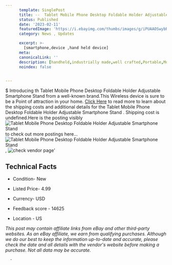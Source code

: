 ```yaml
---
      template: SinglePost
      title: --  Tablet Mobile Phone Desktop Foldable Holder Adjustable Smartphone Stand 
      status: Published
      date: '2023-02-11'
      featuredImage: 'https://i.ebayimg.com/thumbs/images/g/iPUAAOSwybRiUbTS/s-l225.jpg'
      category: News , Updates

      excerpt: >-
        [smartphone,device ,hand held device]
      meta:
      canonicalLink: ''
      description: [handheld,industrially made,well crafted,Portable,Mobile,Compact,Convenient,Lightweight,Maneuverable,Man-portable,Miniature,Carriable,Hand-held,Light,Holdable,Transportable,Mobile device,Pocket-sized,On-the-go,Wireless,Cordless,Compact size,Convenient size, smartphone,device ,hand held device]
      noindex: false
      

---
```

$
      Introducing th  Tablet Mobile Phone Desktop Foldable Holder Adjustable Smartphone Stand  from a well-known brand.This Wireless device  is sure to be a Point of attraction  in your home. [Click Here](https://www.ebay.com/itm/195535276846?hash=item2d86cf8b2e%3Ag%3AiPUAAOSwybRiUbTS&mkevt=1&mkcid=1&mkrid=711-53200-19255-0&campid=%253CePNCampaignId%253E&customid=%253CreferenceId%253E&toolid=10049) to read more to learn about the shipping costs and additional details for the  Tablet Mobile Phone Desktop Foldable Holder Adjustable Smartphone Stand . Shipping cost is undefined.Here is the posting visibly ![ Tablet Mobile Phone Desktop Foldable Holder Adjustable Smartphone Stand ](https://i.ebayimg.com/thumbs/images/g/iPUAAOSwybRiUbTS/s-l225.jpg) to check out more postings here... ![ Tablet Mobile Phone Desktop Foldable Holder Adjustable Smartphone Stand ](https://i.ebayimg.com/images/g/iPUAAOSwybRiUbTS/s-l960.jpg), ![check vendor page](https://origin-galleryplus.ebayimg.com/ws/web/195535276846_2_0_1/225x225.jpg,https://origin-galleryplus.ebayimg.com/ws/web/195535276846_3_0_1/225x225.jpg,https://origin-galleryplus.ebayimg.com/ws/web/195535276846_4_0_1/225x225.jpg,https://origin-galleryplus.ebayimg.com/ws/web/195535276846_5_0_1/225x225.jpg,https://origin-galleryplus.ebayimg.com/ws/web/195535276846_6_0_1/225x225.jpg,https://origin-galleryplus.ebayimg.com/ws/web/195535276846_7_0_1/225x225.jpg)'

      

 ## Technical Facts 



     
      

 - Condition- New 


      

 - Listed Price- 4.99 


      

 - Currency- USD 


      

 - Feedback score - 14625 


      

 - Location - US 


      
      

 *_This post may contain affiliate links from eBay and other third-party websites. As an eBay affiliate, we earn from qualifying purchases. Although we do our best to keep the information up-to-date and accurate, please check the date and all details with the vendor's website before making a purchase. Not all data may be accurate._*




      -
